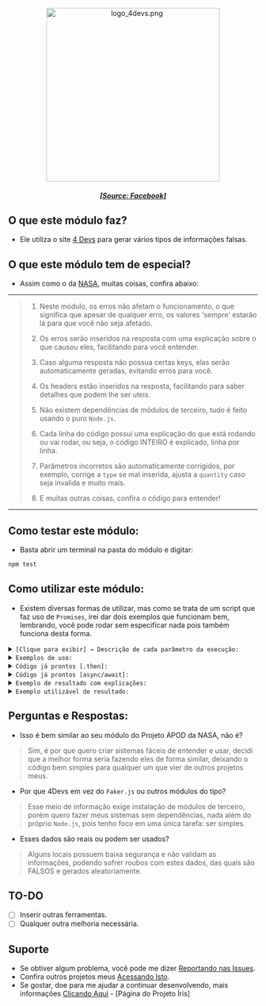 <p align="center"><img src="https://user-images.githubusercontent.com/55511420/176716303-6a1c4df3-4afb-4e14-b55d-f397779b43a9.png" width="350" height="350" alt="logo_4devs.png"/></p>  
<h5 align="center"><a href="https://www.facebook.com/4Devs">[Source: Facebook]</a></h5>  
  
## O que este módulo faz?  
- Ele utiliza o site [4 Devs](https://www.4devs.com.br) para gerar vários tipos de informações falsas.  
  
## O que este módulo tem de especial?  
- Assim como o da [NASA](https://github.com/KillovSky/NASA), muitas coisas, confira abaixo:  
  
------  
> 1. Neste módulo, os erros não afetam o funcionamento, o que significa que apesar de qualquer erro, os valores 'sempre' estarão lá para que você não seja afetado.  
>  
> 2. Os erros serão inseridos na resposta com uma explicação sobre o que causou eles, facilitando para você entender.  
>  
> 3. Caso alguma resposta não possua certas keys, elas serão automaticamente geradas, evitando erros para você.  
>  
> 4. Os headers estão inseridos na resposta, facilitando para saber detalhes que podem lhe ser uteis.  
>  
> 5. Não existem dependências de módulos de terceiro, tudo é feito usando o puro `Node.js`.  
>  
> 6. Cada linha do código possui uma explicação do que está rodando ou vai rodar, ou seja, o código INTEIRO é explicado, linha por linha.  
>  
> 7. Parâmetros incorretos são automaticamente corrigidos, por exemplo, corrige a `type` se mal inserida, ajusta a `quantity` caso seja invalida e muito mais.  
>  
> 8. E muitas outras coisas, confira o código para entender!  
------  
  
## Como testar este módulo:  
- Basta abrir um terminal na pasta do módulo e digitar:  
  
```bash  
npm test  
```  
  
## Como utilizar este módulo:  
- Existem diversas formas de utilizar, mas como se trata de um script que faz uso de `Promises`, irei dar dois exemplos que funcionam bem, lembrando, você pode rodar sem especificar nada pois também funciona desta forma.   
  
<details>  
<summary><code>[Clique para exibir] → Descrição de cada parâmetro da execução:</code></summary>  
  
```javascript  
// Function especificada  
gerar('QUANTITY', 'COMMAS', 'TYPE')  
  
// Function sem especificar  
gerar()  
  
/* ------------------------------------- *  
* 1° - QUANTITY  
* Valores: number [Máx. 10]  
* Padrão: '1'  
* ---------------------------------  
* 2° - COMMAS [PONTUAÇÃO]  
* Valores: boolean [true, false]    
* Padrão: false  
* ---------------------------------  
* 3° - TYPE  
* Valores: string [pessoa, rg, cpf, cnpj]  
* Padrão: ''  
* ------------------------------------- */  
```  
  
</details>   
  
<details>  
<summary><code>Exemplos de uso:</code></summary>  
  
```javascript  
// Usando .then | Modo de uso padrão  
const _4devs = require('@killovsky/4devs');  
_4devs.gerar('QUANTITY', 'COMMAS', 'TYPE').then(data => {  
	// Faça seu código baseado na object 'data' aqui  
	// Exemplo: console.log(data);  
})  
  
// Usando await [async] | Modo de uso padrão  
const _4devs = require('@killovsky/4devs');  
const data = await _4devs.gerar('QUANTITY', 'COMMAS', 'TYPE');  
// Faça seu código aqui usando a const 'data'  
// Exemplo: console.log(data);  
```  
  
</details>  
  
<details>  
<summary><code>Código já prontos [.then]:</code></summary>  
  
```javascript  
// Código usando .then  
const _4devs = require('@killovsky/4devs');  
_4devs.gerar('1', false, 'pessoa').then(data => console.log(data));  
```  
  
</details>  
  
<details>  
<summary><code>Código já prontos [async/await]:</code></summary>  
  
```javascript  
// Código usando await 
const _4devs = require('@killovsky/4devs');  
const data = await _4devs.gerar('1', false, 'pessoa');  
console.log(data);  
  
// Se você não sabe criar uma função async ou ainda não tiver uma, use este código abaixo:  
(async () => {  
	// Cole um código com await aqui dentro  
})();  
```  
  
</details>  
  
<details>  
<summary><code>Exemplo de resultado com explicações:</code></summary>  
  
```JSON  
{  
	"date": "String | Data [YYYY-MM-DD HH:MM:SS]",  
	"error": "true | false",  
	"dev_msg": "String / false | Mensagem adicional de erro",  
	"error_msg": "String / false | Códigos de erros de execução",   
	"code": "Number | String | Código de erro HTTP",  
	"explain": {  
		"code": "Number / String | Código escrito de HTTP",  
		"why": "String | Explicação do código HTTP"  
	},  
	"headers": {  
		"date": "String | Data escrita da requisição",  
		"content-type": "String | Tipo de resposta",  
		"content-length": "Number | Tamanho da resposta",  
		"Outros": "E vários outros headers, faça uma requisição para obter todos."  
	},  
	"dados": [  
		{  
			"nome": "String | Nome",  
			"idade": "Number | Idade",  
			"cpf": "Number / String | CPF",  
			"rg": "Number / String | RG",  
			"data_nasc": "String | Data de Nascimento",  
			"sexo": "String | Gênero",  
			"signo": "String | Signo",  
			"mae": "String | Nome da Mãe",  
			"pai": "String | Nome do Pai",  
			"email": "String | E-mail fictício",  
			"senha": "String | Senha fictícia",  
			"cep": "String | CEP",  
			"endereco": "String | Endereço",  
			"numero": "Number | Número da Casa",  
			"bairro": "String | Bairro",  
			"cidade": "String | Cidade",  
			"estado": "String | Estado",  
			"telefone_fixo": "String | Telefone fixo",  
			"celular": "String | Telefone celular",  
			"altura": "String | Altura",  
			"peso": "Number | Peso",  
			"tipo_sanguineo": "String | Tipo de sangue",  
			"cor": "String | Cor preferida"  
		}  
	] 
}  
```  
  
</details>  
  
<details>  
<summary><code>Exemplo utilizável de resultado:</code></summary>  
  
```JSON  
{  
	"date": "30/06/2022 10:36:15",  
	"error": false,  
	"dev_msg": false,  
	"error_msg": false,  
	"code": 200,  
	"explain": {  
		"code": "OK",  
		"why": "The request is OK, this response depends on the HTTP method used."  
	},  
	"headers": {  
		"server": "nginx",  
		"date": "Thu, 30 Jun 2022 04:19:34 GMT",  
		"content-type": "application/json",  
		"content-length": "547",  
		"connection": "close",  
		"vary": "Accept-Encoding, Accept-Encoding",  
		"x-powered-by": "PHP/5.6.35",  
		"cache-control": "max-age=2592000",  
		"x-ua-compatible": "IE=edge",  
		"x-content-type-options": "nosniff",  
		"accept-ranges": "bytes",  
		"strict-transport-security": "max-age=63072000; includeSubDomains; preload",  
		"x-frame-options": "SAMEORIGIN"  
	},  
	"dados": [  
		{  
			"nome": "Igor Joaquim Viana",  
			"idade": 32,  
			"cpf": "560.184.379-10",  
			"rg": "44.837.386-5",  
			"data_nasc": "01/04/1990",  
			"sexo": "Feminino",  
			"signo": "Áries",  
			"mae": "Heloise Sophia Amanda",  
			"pai": "Alexandre Matheus Augusto Viana",  
			"email": "igorjoaquimviana@dinamicaconsultoria.com",  
			"senha": "TlyJ9gspg4",  
			"cep": "72231-107",  
			"endereco": "Quadra QNP 10 Conjunto G",  
			"numero": 868,  
			"bairro": "Ceilândia Sul (Ceilândia)",  
			"cidade": "Brasília",  
			"estado": "DF",  
			"telefone_fixo": "(61) 3599-1772",  
			"celular": "(61) 98114-6439",  
			"altura": "1,72",  
			"peso": 103,  
			"tipo_sanguineo": "B+",  
			"cor": "azul"  
		}  
	]  
}  
```  
  
</details>   
  
## Perguntas e Respostas:  
  
- Isso é bem similar ao seu módulo do Projeto APOD da NASA, não é?  
> Sim, é por que quero criar sistemas fáceis de entender e usar, decidi que a melhor forma seria fazendo eles de forma similar, deixando o código bem simples para qualquer um que vier de outros projetos meus.  
>  
- Por que 4Devs em vez do `Faker.js` ou outros módulos do tipo?  
> Esse meio de informação exige instalação de módulos de terceiro, porém quero fazer meus sistemas sem dependências, nada além do próprio `Node.js`, pois tenho foco em uma única tarefa: ser simples.  
>  
- Esses dados são reais ou podem ser usados?  
> Alguns locais possuem baixa segurança e não validam as informações, podendo sofrer roubos com estes dados, das quais são FALSOS e gerados aleatoriamente.  
  
## TO-DO  
- [ ] Inserir outras ferramentas.  
- [ ] Qualquer outra melhoria necessária.  
  
## Suporte  
  
- Se obtiver algum problema, você pode me dizer [Reportando nas Issues](https://github.com/KillovSky/4DEVS/issues).  
- Confira outros projetos meus [Acessando Isto](https://github.com/KillovSky).  
- Se gostar, doe para me ajudar a continuar desenvolvendo, mais informações [Clicando Aqui](http://htmlpreview.github.io/?https://github.com/KillovSky/iris/blob/main/.readme/donates/page.html) - [Página do Projeto Íris]  
  